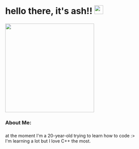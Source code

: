 <h1 align="left">hello there, it's ash!! <img src="https://media.giphy.com/media/hvRJCLFzcasrR4ia7z/giphy.gif" width="28"/>
</h1>

###

<div align="left">
  <img height="283" src="https://64.media.tumblr.com/b480736e4c6c9b8c892768520bb2a76f/fefc434253ce00b1-d7/s1280x1920/d0ef98d9d2a1edd730494220936d76107525e43f.gifv"  />
</div>

###

<h3 align="left">About Me:</h3>

###

<p align="left">at the moment I'm a 20-year-old trying to learn how to code :><br>I'm learning a lot but I love C++ the most.</p>

  
